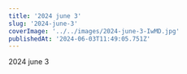 ```yaml
---
title: '2024 june 3'
slug: '2024-june-3'
coverImage: '../../images/2024-june-3-IwMD.jpg'
publishedAt: '2024-06-03T11:49:05.751Z'
---
```


2024 june 3